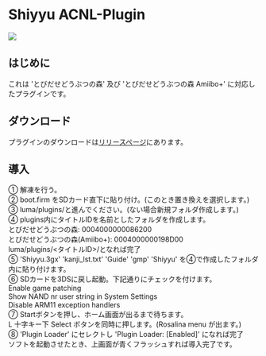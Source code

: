 # Shiyyu ACNL-Plugin
![](https://cdn.discordapp.com/attachments/1159681968464740483/1167468880403382353/2023-10-27_23-24-55.391_top.bmp?ex=654e3d1f&is=653bc81f&hm=bf76b0d3c23df592523101d0acd5bdf3405926ad9175b1992f96e8473b0c7317&)

## はじめに
これは 'とびだせどうぶつの森' 及び 'とびだせどうぶつの森 Amiibo+' に対応したプラグインです。

## ダウンロード
プラグインのダウンロードは[リリースページ](https://github.com/STA-Shiyyu/ACNL-Plugin/releases)にあります。

## 導入
① 解凍を行う。  
② boot.firm をSDカード直下に貼り付け。(このとき置き換えを選択します。)  
③ luma/plugins/と進んでください。(ない場合新規フォルダ作成します。)  
④ plugins内にタイトルIDを名前としたフォルダを作成します。  
  とびだせどうぶつの森: 0004000000086200  
  とびだせどうぶつの森(Amiibo+): 0004000000198D00  
  luma/plugins/<タイトルID>/となれば完了  
⑤ 'Shiyyu.3gx' 'kanji_lst.txt' 'Guide' 'gmp' 'Shiyyu' を④で作成したフォルダ内に貼り付けます。  
⑥ SDカードを3DSに戻し起動。下記通りにチェックを付けます。  
  Enable game patching  
  Show NAND nr user string in System Settings  
  Disable ARM11 exception handlers  
⑦ Startボタンを押し、ホーム画面が出るまで待ちます。  
  L 十字キー下 Select ボタンを同時に押します。(Rosalina menu が出ます。)  
⑧ 'Plugin Loader' にセレクトし 'Plugin Loader: [Enabled]' になれば完了  
  ソフトを起動させたとき、上画面が青くフラッシュすれば導入完了です。  
